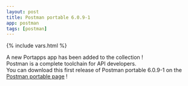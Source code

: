 ```yaml
---
layout: post
title: Postman portable 6.0.9-1
app: postman
tags: [postman]
---
```

{% include vars.html %}

A new Portapps app has been added to the collection !<br />
Postman is a complete toolchain for API developers.<br />
You can download this first release of Postman portable 6.0.9-1 on the [Postman portable page](/app/postman-portable) !